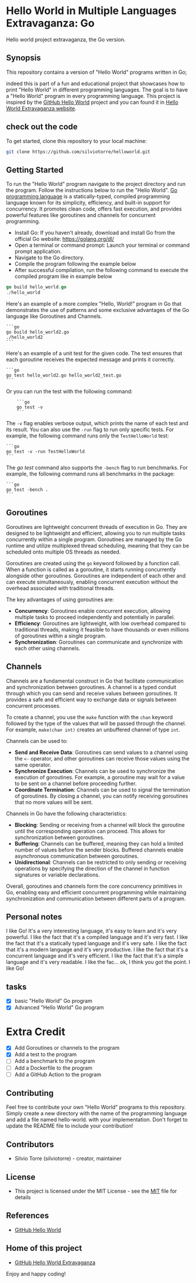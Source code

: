 # Hello World in Multiple Languages Extravaganza: Go
Hello world project extravaganza, the Go version.
## Synopsis
This repository contains a version of "Hello World" programs written in Go;

indeed this is part of a fun and educational project that showcases how to print "Hello World" in different programming languages. The goal is to have a "Hello World" program in every programming language. This project is inspired by the [GitHub Hello World](https://docs.github.com/en/get-started/quickstart/hello-world) project and you can found it in [Hello World Extravaganza website](https://silviotorre.github.io/helloworld/).
 
## check out the code
To get started, clone this repository to your local machine:
```bash
git clone https://github.com/silviotorre/helloworld.git
```
## Getting Started
To run the "Hello World" program navigate to the project directory and run the program. Follow the instructions below to run the "Hello World".
[Go programming language](https://go.dev/) is a statically-typed, compiled programming language known for its simplicity, efficiency, and built-in support for concurrency. It promotes clean code, offers fast execution, and provides powerful features like goroutines and channels for concurrent programming.

- Install Go: If you haven't already, download and install Go from the official Go website: https://golang.org/dl/
- Open a terminal or command prompt: Launch your terminal or command prompt application.
- Navigate to the Go directory.
- Compile the program following the example below
- After successful compilation, run the following command to execute the compiled program like in example below

```go
go build hello_world.go
./hello_world
```
Here's an example of a more complex "Hello, World!" program in Go that demonstrates the use of patterns and some exclusive advantages of the Go language like Goroutines and Channels.
    
    ```go
    go build hello_world2.go
    ./hello_world2
    ```

Here's an example of a unit test for the given code. The test ensures that each goroutine receives the expected message and prints it correctly.

    ```go
    go test hello_world2.go hello_world2_test.go
    ```
Or you can run the test with the following command:
    
        ```go
        go test -v
        ```
The `-v` flag enables verbose output, which prints the name of each test and its result. You can also use the `-run` flag to run only specific tests. For example, the following command runs only the `TestHelloWorld` test:

    ```go
    go test -v -run TestHelloWorld
    ```
 The *go test* command also supports the `-bench` flag to run benchmarks. For example, the following command runs all benchmarks in the package:

    ```go
    go test -bench .
    ``` 

## Goroutines

Goroutines are lightweight concurrent threads of execution in Go. They are designed to be lightweight and efficient, allowing you to run multiple tasks concurrently within a single program. Goroutines are managed by the Go runtime and utilize multiplexed thread scheduling, meaning that they can be scheduled onto multiple OS threads as needed.

Goroutines are created using the `go` keyword followed by a function call. When a function is called as a goroutine, it starts running concurrently alongside other goroutines. Goroutines are independent of each other and can execute simultaneously, enabling concurrent execution without the overhead associated with traditional threads.

The key advantages of using goroutines are:

- **Concurrency**: Goroutines enable concurrent execution, allowing multiple tasks to proceed independently and potentially in parallel.
- **Efficiency**: Goroutines are lightweight, with low overhead compared to traditional threads, making it feasible to have thousands or even millions of goroutines within a single program.
- **Synchronization**: Goroutines can communicate and synchronize with each other using channels.

## Channels

Channels are a fundamental construct in Go that facilitate communication and synchronization between goroutines. A channel is a typed conduit through which you can send and receive values between goroutines. It provides a safe and efficient way to exchange data or signals between concurrent processes.

To create a channel, you use the `make` function with the `chan` keyword followed by the type of the values that will be passed through the channel. For example, `make(chan int)` creates an unbuffered channel of type `int`.

Channels can be used to:

- **Send and Receive Data**: Goroutines can send values to a channel using the `<-` operator, and other goroutines can receive those values using the same operator.
- **Synchronize Execution**: Channels can be used to synchronize the execution of goroutines. For example, a goroutine may wait for a value to be sent on a channel before proceeding further.
- **Coordinate Termination**: Channels can be used to signal the termination of goroutines. By closing a channel, you can notify receiving goroutines that no more values will be sent.

Channels in Go have the following characteristics:

- **Blocking**: Sending or receiving from a channel will block the goroutine until the corresponding operation can proceed. This allows for synchronization between goroutines.
- **Buffering**: Channels can be buffered, meaning they can hold a limited number of values before the sender blocks. Buffered channels enable asynchronous communication between goroutines.
- **Unidirectional**: Channels can be restricted to only sending or receiving operations by specifying the direction of the channel in function signatures or variable declarations.

Overall, goroutines and channels form the core concurrency primitives in Go, enabling easy and efficient concurrent programming while maintaining synchronization and communication between different parts of a program.


## Personal notes
I like Go! It's a very interesting language, it's easy to learn and it's very powerful. I like the fact that it's a compiled language and it's very fast. I like the fact that it's a statically typed language and it's very safe. I like the fact that it's a modern language and it's very productive. I like the fact that it's a concurrent language and it's very efficient. I like the fact that it's a simple language and it's very readable. I like the fac... ok, I think you got the point. I like Go!

## tasks
- [x]  basic "Hello World"  Go program
- [x]  Advanced "Hello World" Go program

# Extra Credit
- [x] Add Goroutines or channels to the program
- [x] Add a test to the program
- [ ] Add a benchmark to the program
- [ ] Add a Dockerfile to the program
- [ ] Add a GitHub Action to the program

## Contributing
Feel free to contribute your own "Hello World" programs to this repository. Simply create a new directory with the name of the programming language and add a file named hello-world.<extension> with your implementation. Don't forget to update the README file to include your contribution!

## Contributors
- Silvio Torre (silviotorre)  - creator, maintainer

## License
- This project is licensed under the MIT License - see the [MIT](https://choosealicense.com/licenses/mit/) file for details

## References
- [GitHub Hello World](https://docs.github.com/en/get-started/quickstart/hello-world)

## Home of this project
- [GitHub Hello World Extravaganza](https://github.com/silviotorre/helloworld/)

Enjoy and happy coding!